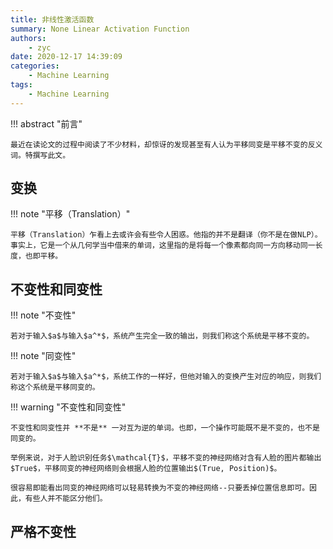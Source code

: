 ```yaml
---
title: 非线性激活函数
summary: None Linear Activation Function
authors:
    - zyc
date: 2020-12-17 14:39:09
categories:
    - Machine Learning
tags:
    - Machine Learning
---
```


!!! abstract "前言"

    最近在读论文的过程中阅读了不少材料，却惊讶的发现甚至有人认为平移同变是平移不变的反义词。特撰写此文。

## 变换

!!! note "平移（Translation）"

    平移（Translation）乍看上去或许会有些令人困惑。他指的并不是翻译（你不是在做NLP）。事实上，它是一个从几何学当中借来的单词，这里指的是将每一个像素都向同一方向移动同一长度，也即平移。

## 不变性和同变性

!!! note "不变性"

    若对于输入$a$与输入$a^*$，系统产生完全一致的输出，则我们称这个系统是平移不变的。

!!! note "同变性"

    若对于输入$a$与输入$a^*$，系统工作的一样好，但他对输入的变换产生对应的响应，则我们称这个系统是平移同变的。

!!! warning "不变性和同变性"

    不变性和同变性并 **不是** 一对互为逆的单词。也即，一个操作可能既不是不变的，也不是同变的。

    举例来说，对于人脸识别任务$\mathcal{T}$，平移不变的神经网络对含有人脸的图片都输出$True$，平移同变的神经网络则会根据人脸的位置输出$(True, Position)$。

    很容易即能看出同变的神经网络可以轻易转换为不变的神经网络--只要丢掉位置信息即可。因此，有些人并不能区分他们。

## 严格不变性
